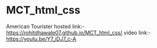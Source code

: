 # MCT_html_css
American Tourister hosted link:- https://rohitdhawale07.github.io/MCT_html_css/
video link:- https://youtu.be/Y7_iDJ7_c-A

